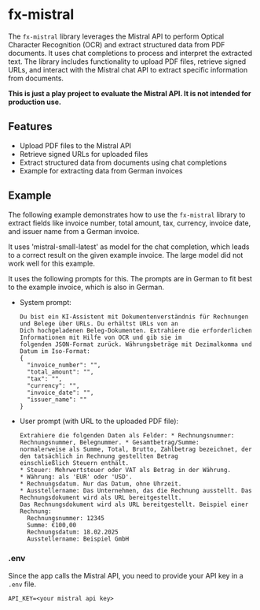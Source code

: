 # fx-mistral

The `fx-mistral` library leverages the Mistral API to perform Optical Character Recognition (OCR) and extract structured 
data from PDF documents. It uses chat completions to process and interpret the extracted text. The library includes 
functionality to upload PDF files, retrieve signed URLs, and interact with the Mistral chat API to extract specific 
information from documents.

**This is just a play project to evaluate the Mistral API. It is not intended for production use.**

## Features

- Upload PDF files to the Mistral API
- Retrieve signed URLs for uploaded files
- Extract structured data from documents using chat completions
- Example for extracting data from German invoices

## Example

The following example demonstrates how to use the `fx-mistral` library to extract fields like invoice number, 
total amount, tax, currency, invoice date, and issuer name from a German invoice.

It uses 'mistral-small-latest' as model for the chat completion, which leads to a correct result on the given example
invoice. The large model did not work well for this example.

It uses the following prompts for this. The prompts are in German to fit best to the example invoice, which is also
in German.

- System prompt:
  ```text
  Du bist ein KI-Assistent mit Dokumentenverständnis für Rechnungen und Belege über URLs. Du erhältst URLs von an 
  Dich hochgeladenen Beleg-Dokumenten. Extrahiere die erforderlichen Informationen mit Hilfe von OCR und gib sie im 
  folgenden JSON-Format zurück. Währungsbeträge mit Dezimalkomma und Datum im Iso-Format: 
  {
    "invoice_number": "", 
    "total_amount": "", 
    "tax": "", 
    "currency": "", 
    "invoice_date": "", 
    "issuer_name": ""
  }
  ```
- User prompt (with URL to the uploaded PDF file):
  ```text
  Extrahiere die folgenden Daten als Felder: * Rechnungsnummer: Rechnungsnummer, Belegnummer. * Gesamtbetrag/Summe: 
  normalerweise als Summe, Total, Brutto, Zahlbetrag bezeichnet, der den tatsächlich in Rechnung gestellten Betrag 
  einschließlich Steuern enthält. 
  * Steuer: Mehrwertsteuer oder VAT als Betrag in der Währung. 
  * Währung: als 'EUR' oder 'USD'. 
  * Rechnungsdatum. Nur das Datum, ohne Uhrzeit. 
  * Ausstellername: Das Unternehmen, das die Rechnung ausstellt. Das Rechnungsdokument wird als URL bereitgestellt. 
  Das Rechnungsdokument wird als URL bereitgestellt. Beispiel einer Rechnung:
    Rechnungsnummer: 12345
    Summe: €100,00
    Rechnungsdatum: 18.02.2025
    Ausstellername: Beispiel GmbH
  ```

### .env

Since the app calls the Mistral API, you need to provide your API key in a `.env` file.

```dotenv
API_KEY=<your mistral api key>
```

